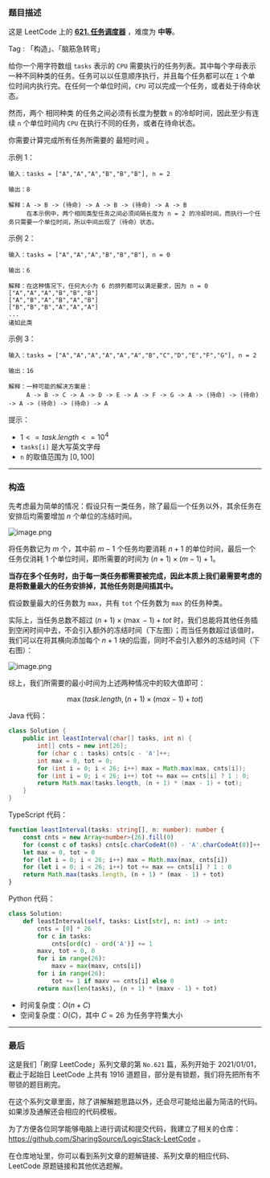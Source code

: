 ### 题目描述

这是 LeetCode 上的 **[621. 任务调度器](https://leetcode.cn/problems/task-scheduler/solution/by-ac_oier-3560/)** ，难度为 **中等**。

Tag : 「构造」、「脑筋急转弯」



给你一个用字符数组 `tasks` 表示的 `CPU` 需要执行的任务列表。其中每个字母表示一种不同种类的任务。任务可以以任意顺序执行，并且每个任务都可以在 `1` 个单位时间内执行完。在任何一个单位时间，`CPU` 可以完成一个任务，或者处于待命状态。

然而，两个 相同种类 的任务之间必须有长度为整数 `n` 的冷却时间，因此至少有连续 `n` 个单位时间内 `CPU` 在执行不同的任务，或者在待命状态。

你需要计算完成所有任务所需要的 最短时间 。

示例 1：
```
输入：tasks = ["A","A","A","B","B","B"], n = 2

输出：8

解释：A -> B -> (待命) -> A -> B -> (待命) -> A -> B
     在本示例中，两个相同类型任务之间必须间隔长度为 n = 2 的冷却时间，而执行一个任务只需要一个单位时间，所以中间出现了（待命）状态。 
```
示例 2：
```
输入：tasks = ["A","A","A","B","B","B"], n = 0

输出：6

解释：在这种情况下，任何大小为 6 的排列都可以满足要求，因为 n = 0
["A","A","A","B","B","B"]
["A","B","A","B","A","B"]
["B","B","B","A","A","A"]
...
诸如此类
```
示例 3：
```
输入：tasks = ["A","A","A","A","A","A","B","C","D","E","F","G"], n = 2

输出：16

解释：一种可能的解决方案是：
     A -> B -> C -> A -> D -> E -> A -> F -> G -> A -> (待命) -> (待命) -> A -> (待命) -> (待命) -> A
```

提示：
* $1 <= task.length <= 10^4$
* `tasks[i]` 是大写英文字母
* `n` 的取值范围为 $[0, 100]$

---

### 构造

先考虑最为简单的情况：假设只有一类任务，除了最后一个任务以外，其余任务在安排后均需要增加 $n$ 个单位的冻结时间。

![image.png](https://pic.leetcode.cn/1666687680-aCVvro-image.png)

将任务数记为 $m$ 个，其中前 $m - 1$ 个任务均要消耗 $n + 1$ 的单位时间，最后一个任务仅消耗 $1$ 个单位时间，即所需要的时间为 $(n + 1) \times (m - 1) + 1$。

**当存在多个任务时，由于每一类任务都需要被完成，因此本质上我们最需要考虑的是将数量最大的任务安排掉，其他任务则是间插其中。**

假设数量最大的任务数为 `max`，共有 `tot` 个任务数为 `max` 的任务种类。

实际上，当任务总数不超过 $(n + 1) \times (\max - 1) + tot$ 时，我们总能将其他任务插到空闲时间中去，不会引入额外的冻结时间（下左图）；而当任务数超过该值时，我们可以在将其横向添加每个 $n + 1$ 块的后面，同时不会引入额外的冻结时间（下右图）：

![image.png](https://pic.leetcode.cn/1666689295-VuBpQL-image.png)

综上，我们所需要的最小时间为上述两种情况中的较大值即可：

$$
\max(task.length, (n + 1) \times (max - 1) + tot)
$$

Java 代码：
```Java
class Solution {
    public int leastInterval(char[] tasks, int n) {
        int[] cnts = new int[26];
        for (char c : tasks) cnts[c - 'A']++;
        int max = 0, tot = 0;
        for (int i = 0; i < 26; i++) max = Math.max(max, cnts[i]);
        for (int i = 0; i < 26; i++) tot += max == cnts[i] ? 1 : 0;
        return Math.max(tasks.length, (n + 1) * (max - 1) + tot);
    }
}
```
TypeScript 代码：
```TypeScript
function leastInterval(tasks: string[], n: number): number {
    const cnts = new Array<number>(26).fill(0)
    for (const c of tasks) cnts[c.charCodeAt(0) - 'A'.charCodeAt(0)]++
    let max = 0, tot = 0
    for (let i = 0; i < 26; i++) max = Math.max(max, cnts[i])
    for (let i = 0; i < 26; i++) tot += max == cnts[i] ? 1 : 0
    return Math.max(tasks.length, (n + 1) * (max - 1) + tot)
}
```
Python 代码：
```Python
class Solution:
    def leastInterval(self, tasks: List[str], n: int) -> int:
        cnts = [0] * 26
        for c in tasks:
            cnts[ord(c) - ord('A')] += 1
        maxv, tot = 0, 0
        for i in range(26):
            maxv = max(maxv, cnts[i])
        for i in range(26):
            tot += 1 if maxv == cnts[i] else 0
        return max(len(tasks), (n + 1) * (maxv - 1) + tot)
```
* 时间复杂度：$O(n + C)$
* 空间复杂度：$O(C)$，其中 $C = 26$ 为任务字符集大小

---

### 最后

这是我们「刷穿 LeetCode」系列文章的第 `No.621` 篇，系列开始于 2021/01/01，截止于起始日 LeetCode 上共有 1916 道题目，部分是有锁题，我们将先把所有不带锁的题目刷完。

在这个系列文章里面，除了讲解解题思路以外，还会尽可能给出最为简洁的代码。如果涉及通解还会相应的代码模板。

为了方便各位同学能够电脑上进行调试和提交代码，我建立了相关的仓库：https://github.com/SharingSource/LogicStack-LeetCode 。

在仓库地址里，你可以看到系列文章的题解链接、系列文章的相应代码、LeetCode 原题链接和其他优选题解。

